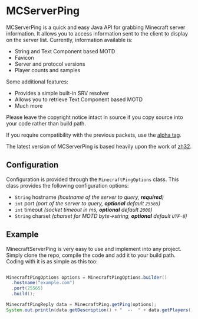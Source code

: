 MCServerPing
===================

MCServerPing is a quick and easy Java API for grabbing Minecraft server information. It allows you to access information sent to the client to display on the server list. Currently, information available is:

 * String and Text Component based MOTD 
 * Favicon
 * Server and protocol versions
 * Player counts and samples
 
Some additional features:

 * Provides a simple built-in SRV resolver
 * Allows you to retrieve Text Component based MOTD
 * Much more

Please leave the copyright notice intact in source if you copy source into your code rather than build path.

If you require compatibility with the previous packets, use the [alpha tag](https://github.com/jamietech/MinecraftServerPing/releases/tag/alpha).

The latest version of MCServerPing is based heavily upon the work of [zh32](https://gist.github.com/zh32/7190955).

## Configuration
Configuration is provided through the `MinecraftPingOptions` class. This class provides the following configuration options:

 * `String` hostname *(hostname of the server to query, **required**)*
 * `int` port *(port of the server to query, **optional** default `25565`)*
 * `int` timeout *(socket timeout in ms, **optional** default `2000`)*
 * `String` charset *(charset for MOTD byte->string, **optional** default `UTF-8`)*

## Example

MinecraftServerPing is very easy to use and implement into any project. Simply clone the repo, compile the code and add it to your build path. Coding with it is as simple as this too:

```java

MinecraftPingOptions options = MinecraftPingOptions.builder()
  .hostname("example.com")
  .port(25565)
  .build();

MinecraftPingReply data = MinecraftPing.getPing(options);      
System.out.println(data.getDescription() + "  --  " + data.getPlayers().getOnline() + "/" + data.getPlayers().getMax());

```
